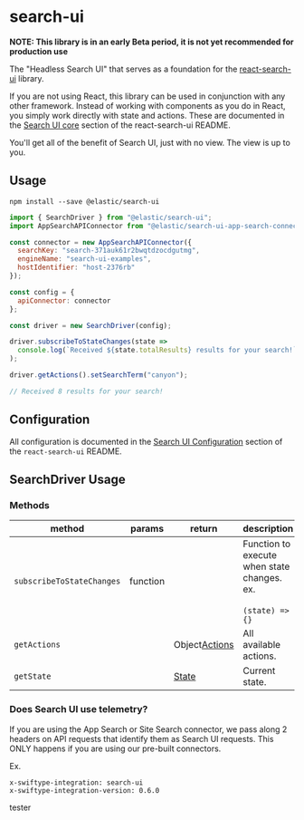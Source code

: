 # search-ui

**NOTE: This library is in an early Beta period, it is not yet recommended for production use**

The "Headless Search UI" that serves as a foundation for the [react-search-ui](../react-search-ui/README.md) library.

If you are not using React, this library can be used in conjunction with
any other framework. Instead of working with components as you do in React, you simply work directly with state and actions. These are documented in the [Search UI core](#core) section of the react-search-ui
README.

You'll get all of the benefit of Search UI, just with no view. The view is up to you.

## Usage

```shell
npm install --save @elastic/search-ui
```

```js
import { SearchDriver } from "@elastic/search-ui";
import AppSearchAPIConnector from "@elastic/search-ui-app-search-connector";

const connector = new AppSearchAPIConnector({
  searchKey: "search-371auk61r2bwqtdzocdgutmg",
  engineName: "search-ui-examples",
  hostIdentifier: "host-2376rb"
});

const config = {
  apiConnector: connector
};

const driver = new SearchDriver(config);

driver.subscribeToStateChanges(state =>
  console.log(`Received ${state.totalResults} results for your search!`)
);

driver.getActions().setSearchTerm("canyon");

// Received 8 results for your search!
```

## Configuration

All configuration is documented in the [Search UI Configuration](../react-search-ui/README.md#config) section
of the `react-search-ui` README.

## SearchDriver Usage

### Methods

| method                    | params   | return                                                | description                                                          |
| ------------------------- | -------- | ----------------------------------------------------- | -------------------------------------------------------------------- |
| `subscribeToStateChanges` | function |                                                       | Function to execute when state changes. ex.<br/><br/>`(state) => {}` |
| `getActions`              |          | Object[Actions](../react-search-ui/README.md#actions) | All available actions.                                               |
| `getState`                |          | [State](../react-search-ui/README.md#state)           | Current state.                                                       |

### Does Search UI use telemetry?

If you are using the App Search or Site Search connector, we pass along 2 headers on API requests
that identify them as Search UI requests. This ONLY happens if you are using our pre-built
connectors.

Ex.

```
x-swiftype-integration: search-ui
x-swiftype-integration-version: 0.6.0
```

tester
